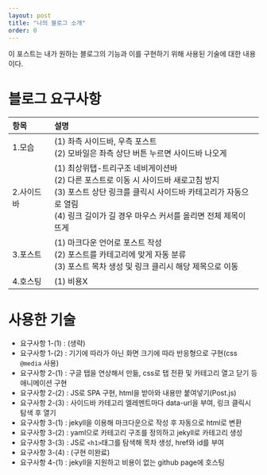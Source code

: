 ```yaml
---
layout: post
title: "나의 블로그 소개"
order: 0
---
```


이 포스트는 내가 원하는 블로그의 기능과 이를 구현하기 위해 사용된 기술에 대한 내용이다.

# 블로그 요구사항

|항목|설명|
|:---|:---|
|1.모습|(1) 좌측 사이드바, 우측 포스트<br>(2) 모바일은 좌측 상단 버튼 누르면 사이드바 나오게|
|2.사이드바|(1) 최상위탭-트리구조 네비게이션바<br>(2) 다른 포스트로 이동 시 사이드바 새로고침 방지<br>(3) 포스트 상단 링크를 클릭시 사이드바 카테고리가 자동으로 열림<br>(4) 링크 길이가 길 경우 마우스 커서를 올리면 전체 제목이 뜨게|
|3.포스트|(1) 마크다운 언어로 포스트 작성<br>(2) 포스트를 카테고리에 맞게 자동 분류<br>(3) 포스트 목차 생성 및 링크 클리시 해당 제목으로 이동|
|4.호스팅|(1) 비용X|

# 사용한 기술

* 요구사항 1-(1) : (생략)
* 요구사항 1-(2) : 기기에 따라가 아닌 화면 크기에 따라 반응형으로 구현(css `@media` 사용)
* 요구사항 2-(1) : 구글 탭을 연상해서 만듦, css로 탭 전환 및 카테고리 열고 닫기 등 애니메이션 구현
* 요구사항 2-(2) : JS로 SPA 구현, html을 받아와 내용만 붙여넣기(Post.js)
* 요구사항 2-(3) : 사이드바 카테고리 엘레멘트마다 data-url을 부여, 링크 클릭시 탐색 후 열기
* 요구사항 3-(1) : jekyll을 이용해 마크다운으로 작성 후 자동으로 html로 변환
* 요구사항 3-(2) : yaml으로 카테고리 구조를 정의하고 jekyll로 카테고리 생성
* 요구사항 3-(3) : JS로 `<h1>`태그를 탐색해 목차 생성, href와 id를 부여
* 요구사항 3-(4) : (구현 미완료)
* 요구사항 4-(1) : jekyll을 지원하고 비용이 없는 github page에 호스팅
